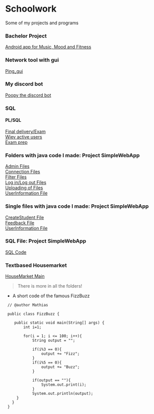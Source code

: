 # Schoolwork
Some of my projects and programs
### Bachelor Project
[Android app for Music, Mood and Fitness](https://github.com/EgdeNorway/MMF)
### Network tool with gui
[Ping_gui](Python/in_development/ping_gui_v2.py)
### My discord bot
[Poopy the discord bot](Python/in_development/poopy.py)

### SQL
#### PL/SQL
[Final delivery/Exam](SQL/IOBY3B_PKG%20BODY%20SKYNET.sql)&emsp;<br>
[Wiev active users](SQL/USERS-ACTIVE.sql)&emsp;<br>
[Exam prep](SQL/Eksamen.sql)&emsp;<br>

### Folders with java code I made: Project SimpleWebApp
[Admin Files](Java/SimpleWebApp/src/java/Admin)&emsp;<br>
[Connection Files](Java/SimpleWebApp/src/java/Connection)<br>
[Filter Files](Java/SimpleWebApp/src/java/Filter)<br>
[Log in/Log out Files](Java/SimpleWebApp/src/java/LoginLogout)<br>
[Uploading of Files](Java/SimpleWebApp/src/java/Uploads)<br>
[UserInformation File](Java/SimpleWebApp/src/java/User/UserInfoStud.java)<br>
### Single files with java code I made: Project SimpleWebApp
[CreateStudent File](Java/SimpleWebApp/src/java/Admin/CreateStudentServlet.java)<br>
[Feedback File](Java/SimpleWebApp/src/java/Feedback/Feedback.java)<br>
[UserInformation File](Java/SimpleWebApp/src/java/User/UserInfoStud.java)<br>

### SQL File: Project SimpleWebApp
[SQL Code](SQL%20needed%20for%20Java.SimpleWebApp/skybase.sql)<br>

### Textbased Housemarket
[HouseMarket Main](Java/HusRevamp/src/main/java)<br>

>There is more in all the folders!

* A short code of the famous FizzBuzz

```
 // @author Mathias
 
 public class FizzBuzz {

    public static void main(String[] args) {
        int i=1;
        
        for(i = 1; i <= 100; i++){
            String output = "";
            
            if(i%3 == 0){
                output += "Fizz";
            }
            if(i%5 == 0){
                output += "Buzz";
            }
            
            if(output == ""){
                System.out.print(i);
            }
            System.out.println(output);
     }
   }
 }
```

